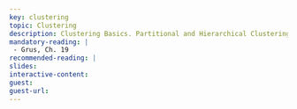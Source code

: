 ```yaml
---
key: clustering
topic: Clustering
description: Clustering Basics. Partitional and Hierarchical Clustering Approaches. Two part lecture.
mandatory-reading: | 
 - Grus, Ch. 19
recommended-reading: | 
slides: 
interactive-content:
guest:
guest-url:
---
```






